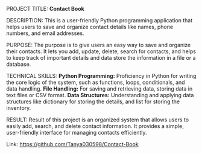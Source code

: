 PROJECT TITLE: **Contact Book**

DESCRIPTION: This is a user-friendly Python programming application that helps users to save and organize contact details like names, phone numbers, and email addresses.

PURPOSE: The purpose is to give users an easy way to save and organize their contacts.  It lets you add, update, delete, search for contacts, and helps to keep track of important details and data store the information in a file or a database.

TECHNICAL SKILLS: **Python Programming:** Proficiency in Python for writing the core logic of the system, such as functions, loops, conditionals, and data handling.
                  **File Handling:** For saving and retrieving data, storing data in text files or CSV format.
                  **Data Structures:** Understanding and applying data structures like dictionary for storing the details, and list for storing the inventory.

RESULT: Result of this project is an organized system that allows users to easily add, search, and delete contact information. It provides a simple, user-friendly interface for managing contacts efficiently.

Link: https://github.com/Tanya030598/Contact-Book

